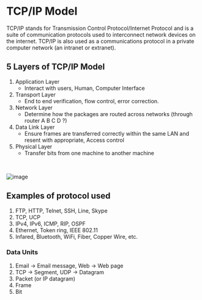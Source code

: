 # TCP/IP Model

TCP/IP stands for Transmission Control Protocol/Internet Protocol and is a suite of communication protocols used to interconnect network devices on the internet.
TCP/IP is also used as a communications protocol in a private computer network (an intranet or extranet).

## 5 Layers of TCP/IP Model
1. Application Layer
   - Interact with users, Human, Computer Interface
3. Transport Layer
   - End to end verification, flow control, error correction.
5. Network Layer
   - Determine how the packages are routed across networks (through router A B C D ?)
7. Data Link Layer
   - Ensure frames are transferred correctly within the same LAN and resent with appropriate, Access control
9. Physical Layer
    - Transfer bits from one machine to another machine
  
<br />
  
![image](https://microchipdeveloper.com/local--files/tcpip:tcp-ip-five-layer-model/tcpip_5_layer_overview.png)

## Examples of protocol used
1. FTP, HTTP, Telnet, SSH, Line, Skype
2. TCP, UCP
3. IPv4, IPv6, ICMP, RIP, OSPF
4. Ethernet, Token ring, IEEE 802.11
5. Infared, Bluetooth, WiFi, Fiber, Copper Wire, etc. 

### Data Units
1. Email -> Email message, Web -> Web page
2. TCP -> Segment, UDP -> Datagram
3. Packet (or IP datagram)
4. Frame
5. Bit
